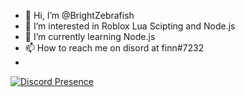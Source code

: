 - 👋 Hi, I’m @BrightZebrafish
- 👀 I’m interested in Roblox Lua Scipting and Node.js
- 🌱 I’m currently learning Node.js
- 📫 How to reach me on disord at finn#7232
- 
[![Discord Presence](https://lanyard-profile-readme.vercel.app/api/:607256532974960687)](https://discord.com/users/:607256532974960687)
<!---
BrightZebrafish/BrightZebrafish is a ✨ special ✨ repository because its `README.md`
--->
